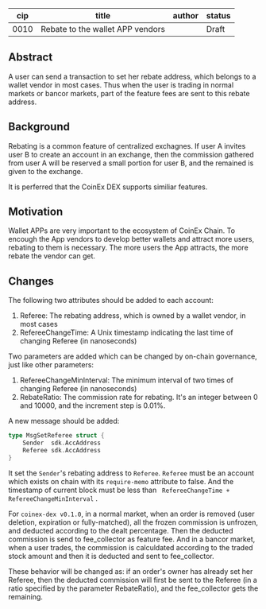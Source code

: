 | cip  | title                            | author | status |
| ---- | -------------------------------- | ------ | ------ |
| 0010 | Rebate to the wallet APP vendors |        | Draft  |

## Abstract

A user can send a transaction to set her rebate address, which belongs to a wallet vendor in most cases. Thus when the user is trading in normal markets or bancor markets, part of the feature fees are sent to this rebate address.

## Background

Rebating is a common feature of centralized exchagnes. If user A invites user B to create an account in an exchange,  then the commission gathered from user A will be reserved a small portion for user B, and the remained is given to the exchange.

It is perferred that the CoinEx DEX supports similiar features.

## Motivation

Wallet APPs are very important to the ecosystem of CoinEx Chain. To encough the App vendors to develop better wallets and attract more users, rebating to them is necessary. The more users the App attracts, the more rebate the vendor can get.

## Changes
The following two attributes should be added to each account:

1. Referee: The rebating address, which is owned by a wallet vendor, in most cases
2. RefereeChangeTime:  A Unix timestamp indicating the last time of changing Referee (in nanoseconds)

Two parameters are added which can be changed by on-chain governance, just like other parameters:

1. RefereeChangeMinInterval: The minimum interval of two times of changing Referee (in nanoseconds)
2. RebateRatio: The commission rate for rebating. It's an integer between 0 and 10000, and the increment step is 0.01%.

A new message should be added:

```go
type MsgSetReferee struct {
    Sender  sdk.AccAddress
    Referee sdk.AccAddress
}
```

It set the `Sender`'s  rebating address to `Referee`. `Referee` must be an account which exists on chain with its `require-memo` attribute to false. And the timestamp of current block must be less than ` RefereeChangeTime + RefereeChangeMinInterval` .

For `coinex-dex v0.1.0`, in a normal market, when an order is removed (user deletion, expiration or fully-matched), all the frozen commission is unfrozen, and deducted according to the dealt percentage. Then the deducted commission is send to fee_collector as feature fee. And in a bancor market, when a user trades, the commission is calculdated according to the traded stock amount and then it is deducted and sent to fee_collector.

These behavior will be changed as: if an order's owner has already set her Referee, then the deducted commission will first be sent to the Referee (in a ratio specified by the parameter RebateRatio), and the fee_collector gets the remaining.
